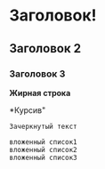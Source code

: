 # Заголовок!
## Заголовок 2
### Заголовок 3
**Жирная строка**

*Курсив"

`Зачеркнутый текст`

    вложенный список1
    вложенный список2
    вложенный список3
